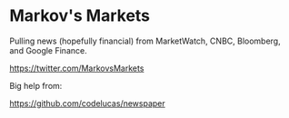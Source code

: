 # Markov's Markets

Pulling news (hopefully financial) from MarketWatch, CNBC, Bloomberg, and Google Finance.

https://twitter.com/MarkovsMarkets

Big help from: 

https://github.com/codelucas/newspaper

